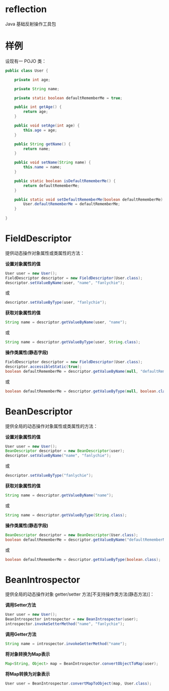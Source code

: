 # reflection

Java 基础反射操作工具包

# 样例

设现有一 POJO 类：

```java
public class User {

    private int age;

    private String name;

    private static boolean defaultRememberMe = true;

    public int getAge() {
        return age;
    }

    public void setAge(int age) {
        this.age = age;
    }

    public String getName() {
        return name;
    }

    public void setName(String name) {
        this.name = name;
    }

    public static boolean isDefaultRememberMe() {
        return defaultRememberMe;
    }

    public static void setDefaultRememberMe(boolean defaultRememberMe) {
        User.defaultRememberMe = defaultRememberMe;
    }
    
}
```

# FieldDescriptor

提供动态操作对象属性或类属性的方法：

**设置对象属性的值**

```java
User user = new User();
FieldDescriptor descriptor = new FieldDescriptor(User.class);
descriptor.setValueByName(user, "name", "fanlychie");
```

或

```java
descriptor.setValueByType(user, "fanlychie");
```

**获取对象属性的值**

```java
String name = descriptor.getValueByName(user, "name");
```

或

```java
String name = descriptor.getValueByType(user, String.class);
```

**操作类属性(静态字段)**

```java
FieldDescriptor descriptor = new FieldDescriptor(User.class);
descriptor.accessibleStatic(true);
boolean defaultRememberMe = descriptor.getValueByName(null, "defaultRememberMe");
```

或

```java
boolean defaultRememberMe = descriptor.getValueByType(null, boolean.class);
```

# BeanDescriptor

提供全局的动态操作对象属性或类属性的方法：

**设置对象属性的值**

```java
User user = new User();
BeanDescriptor descriptor = new BeanDescriptor(user);
descriptor.setValueByName("name", "fanlychie");
```

或

```java
descriptor.setValueByType("fanlychie");
```

**获取对象属性的值**

```java
String name = descriptor.getValueByName("name");
```

或

```java
String name = descriptor.getValueByType(String.class);
```

**操作类属性(静态字段)**

```java
BeanDescriptor descriptor = new BeanDescriptor(User.class);
boolean defaultRememberMe = descriptor.getValueByName("defaultRememberMe");
```

或

```java
boolean defaultRememberMe = descriptor.getValueByType(boolean.class);
```

# BeanIntrospector

提供全局的动态操作对象 getter/setter 方法[不支持操作类方法(静态方法)]：

**调用Setter方法**

```java
User user = new User();
BeanIntrospector introspector = new BeanIntrospector(user);
introspector.invokeSetterMethod("name", "fanlychie");
```

**调用Getter方法**

```java
String name = introspector.invokeGetterMethod("name");
```

**将对象转换为Map表示**

```java
Map<String, Object> map = BeanIntrospector.convertObjectToMap(user);
```

**将Map转换为对象表示**

```java
User user = BeanIntrospector.convertMapToObject(map, User.class);
```